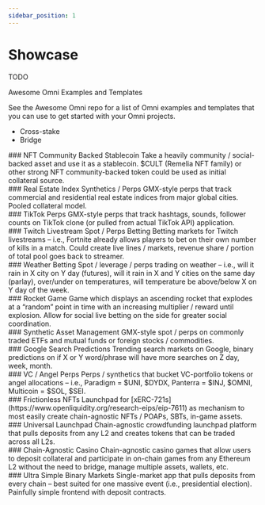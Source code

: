 ```yaml
---
sidebar_position: 1
---
```


# Showcase

TODO


Awesome Omni Examples and Templates

See the Awesome Omni repo for a list of Omni examples and templates that you can use to get started with your Omni projects.

- Cross-stake
- Bridge

<div class="grid-wrapper">
  <div class="grid-rfp">
    <div class="rfp-grid-cell">
      ### NFT Community Backed Stablecoin
      Take a heavily community / social-backed asset and use it as a stablecoin. $CULT (Remelia NFT family) or other strong NFT community-backed token could be used as initial collateral source.
    </div>
    <div class="rfp-grid-cell">
      ### Real Estate Index Synthetics / Perps
      GMX-style perps that track commercial and residential real estate indices from major global cities. Pooled collateral model.
    </div>
    <div class="rfp-grid-cell">
      ### TikTok Perps
      GMX-style perps that track hashtags, sounds, follower counts on TikTok clone (or pulled from actual TikTok API) application.
    </div>
    <div class="rfp-grid-cell">
      ### Twitch Livestream Spot / Perps Betting
      Betting markets for Twitch livestreams – i.e., Fortnite already allows players to bet on their own number of kills in a match. Could create live lines / markets, revenue share / portion of total pool goes back to streamer.
    </div>
    <div class="rfp-grid-cell">
      ### Weather Betting
      Spot / leverage / perps trading on weather – i.e., will it rain in X city on Y day (futures), will it rain in X and Y cities on the same day (parlay), over/under on temperatures, will temperature be above/below X on Y day of the week.
    </div>
    <div class="rfp-grid-cell">
      ### Rocket Game
      Game which displays an ascending rocket that explodes at a “random” point in time with an increasing multiplier / reward until explosion. Allow for social live betting on the side for greater social coordination.
    </div>
    <div class="rfp-grid-cell">
      ### Synthetic Asset Management
      GMX-style spot / perps on commonly traded ETFs and mutual funds or foreign stocks / commodities.
    </div>
    <div class="rfp-grid-cell">
      ### Google Search Predictions
      Trending search markets on Google, binary predictions on if X or Y word/phrase will have more searches on Z day, week, month.
    </div>
    <div class="rfp-grid-cell">
      ### VC / Angel Perps
      Perps / synthetics that bucket VC-portfolio tokens or angel allocations – i.e., Paradigm = $UNI, $DYDX, Panterra = $INJ, $OMNI, Multicoin = $SOL, $SEI.
    </div>
    <div class="rfp-grid-cell">
      ### Frictionless NFTs
      Launchpad for [xERC-721s](https://www.openliquidity.org/research-eips/eip-7611) as mechanism to most easily create chain-agnostic NFTs / POAPs, SBTs, in-game assets.
    </div>
    <div class="rfp-grid-cell">
      ### Universal Launchpad
      Chain-agnostic crowdfunding launchpad platform that pulls deposits from any L2 and creates tokens that can be traded across all L2s.
    </div>
    <div class="rfp-grid-cell">
      ### Chain-Agnostic Casino
      Chain-agnostic casino games that allow users to deposit collateral and participate in on-chain games from any Ethereum L2 without the need to bridge, manage multiple assets, wallets, etc.
    </div>
    <div class="rfp-grid-cell">
      ### Ultra Simple Binary Markets
      Single-market app that pulls deposits from every chain – best suited for one massive event (i.e., presidential election). Painfully simple frontend with deposit contracts.
    </div>
  </div>
</div>
